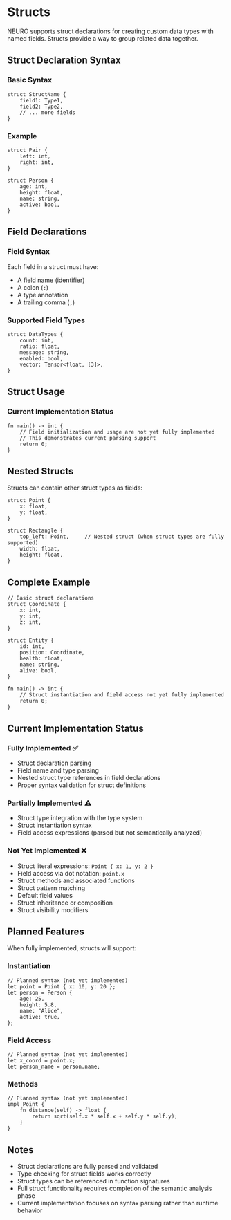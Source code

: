 # Structs

NEURO supports struct declarations for creating custom data types with named fields. Structs provide a way to group related data together.

## Struct Declaration Syntax

### Basic Syntax
```neuro
struct StructName {
    field1: Type1,
    field2: Type2,
    // ... more fields
}
```

### Example
```neuro
struct Pair {
    left: int,
    right: int,
}

struct Person {
    age: int,
    height: float,
    name: string,
    active: bool,
}
```

## Field Declarations

### Field Syntax
Each field in a struct must have:
- A field name (identifier)
- A colon (`:`)
- A type annotation
- A trailing comma (`,`)

### Supported Field Types
```neuro
struct DataTypes {
    count: int,
    ratio: float,
    message: string,
    enabled: bool,
    vector: Tensor<float, [3]>,
}
```

## Struct Usage

### Current Implementation Status
```neuro
fn main() -> int {
    // Field initialization and usage are not yet fully implemented
    // This demonstrates current parsing support
    return 0;
}
```

## Nested Structs

Structs can contain other struct types as fields:
```neuro
struct Point {
    x: float,
    y: float,
}

struct Rectangle {
    top_left: Point,     // Nested struct (when struct types are fully supported)
    width: float,
    height: float,
}
```

## Complete Example

```neuro
// Basic struct declarations
struct Coordinate {
    x: int,
    y: int,
    z: int,
}

struct Entity {
    id: int,
    position: Coordinate,
    health: float,
    name: string,
    alive: bool,
}

fn main() -> int {
    // Struct instantiation and field access not yet fully implemented
    return 0;
}
```

## Current Implementation Status

### Fully Implemented ✅
- Struct declaration parsing
- Field name and type parsing
- Nested struct type references in field declarations
- Proper syntax validation for struct definitions

### Partially Implemented ⚠️
- Struct type integration with the type system
- Struct instantiation syntax
- Field access expressions (parsed but not semantically analyzed)

### Not Yet Implemented ❌
- Struct literal expressions: `Point { x: 1, y: 2 }`
- Field access via dot notation: `point.x`
- Struct methods and associated functions
- Struct pattern matching
- Default field values
- Struct inheritance or composition
- Struct visibility modifiers

## Planned Features

When fully implemented, structs will support:

### Instantiation
```neuro
// Planned syntax (not yet implemented)
let point = Point { x: 10, y: 20 };
let person = Person {
    age: 25,
    height: 5.8,
    name: "Alice",
    active: true,
};
```

### Field Access
```neuro
// Planned syntax (not yet implemented)
let x_coord = point.x;
let person_name = person.name;
```

### Methods
```neuro
// Planned syntax (not yet implemented)
impl Point {
    fn distance(self) -> float {
        return sqrt(self.x * self.x + self.y * self.y);
    }
}
```

## Notes

- Struct declarations are fully parsed and validated
- Type checking for struct fields works correctly
- Struct types can be referenced in function signatures
- Full struct functionality requires completion of the semantic analysis phase
- Current implementation focuses on syntax parsing rather than runtime behavior

